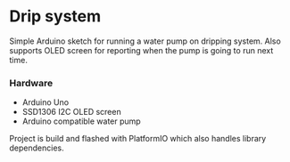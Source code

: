 # Drip system

Simple Arduino sketch for running a water pump on dripping system. Also supports OLED screen for reporting when the pump is going to run next time.

### Hardware

- Arduino Uno
- SSD1306 I2C OLED screen
- Arduino compatible water pump

Project is build and flashed with PlatformIO which also handles library dependencies.
